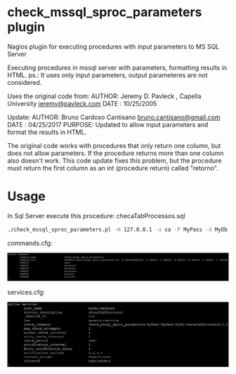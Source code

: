 # check_mssql_sproc_parameters plugin
Nagios plugin for executing procedures with input parameters to MS SQL Server

Executing procedures in mssql server with parameters, formatting results in HTML.
ps.: It uses only input parameters, output parameteres are not considered.

Uses the original code from:
AUTHOR: Jeremy D. Pavleck , Capella University <jeremy@pavleck.com>
DATE  : 10/25/2005

Update:
AUTHOR: Bruno Cardoso Cantisano <bruno.cantisano@gmail.com>
DATE  : 04/25/2017
PURPOSE: Updated to allow input parameters and format the results in HTML.

The original code works with procedures that only return one column, but
does not allow parameters. If the procedure returns more than one column also
doesn't work. This code update fixes this problem, but the procedure
must return the first column as an int (procedure return) called "retorno".

# Usage
In Sql Server execute this procedure: checaTabProcessos.sql

```bash
./check_mssql_sproc_parameters.pl -H 127.0.0.1 -u sa -P MyPass -d MyDb -p checaTabProcessos -c 2 -w 1
```

commands.cfg:

![ScreenShot](commands.png?raw=true)

services.cfg:

![ScreenShot](services.png?raw=true)
